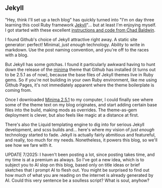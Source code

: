 ## Jekyll

"Hey, think I'll set up a tech blog" has quickly turned into "I'm on day three learning this cool Ruby framework  [Jekyll](https://jekyllrb.com/)"... but at least I'm enjoying myself.  I got started with these excellent [instructions and code from Chad Baldwin](https://chadbaldwin.net/2021/03/14/how-to-build-a-sql-blog.html).

I found Github's choice of Jekyll attractive right away.  A static site generator: perfect!  Minimal, *just enough* technology.  Ability to write in markdown.  Use the post naming convention, and you're off to the races with a blog.

But Jekyll has some gotchas.  I found it particularly awkward having to hunt down the release of the [minima](https://github.com/jekyll/minima) theme that Github has installed (it turns out to be 2.5.1 as of now), because the base files of Jekyll themes live in Ruby gems.  So if you're not building in your own Ruby environment, like me using Github Pages, it's not immediately apparent where the theme boilerplate is coming from.

Once I downloaded [Minima 2.5.1](https://github.com/jekyll/minima/releases/tag/v2.5.1) to my computer, I could finally see where some of the theme text on my blog originates, and start adding certain base files into the build, making mods as overrides.  The theme-as-gem deployment is clever, but also feels like magic at a distance at first.

There's also the Liquid templating engine to dig into for serious Jekyll development, and scss builds and... here's where my vision of *just enough* technology started to fade.  Jekyll is actually fairly abmitious and featureful, and really, too much for my needs.  Nonetheless, it powers this blog, so we'll see how we fare with it.

UPDATE 7/2025: I haven't been posting a lot, since posting takes time, and my time is at a premium as always.  So I've got a new idea, which is to subject you to AI slop on this blog, based only on title ideas or brief sketches that I prompt AI to flesh out.  You might be surprised to find out how much of what you are reading on the internet is already generated by AI.  Could this very sentence be a soulless script?  What is soul, anyhow?
